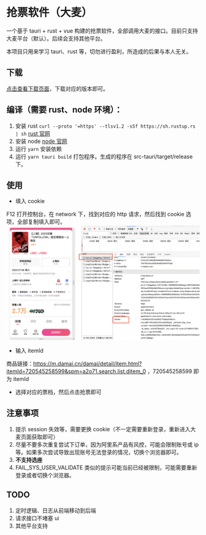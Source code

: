 # 抢票软件（大麦）

一个基于 tauri + rust + vue 构建的抢票软件，全部调用大麦的接口。目前只支持大麦平台（默认）。后续会支持其他平台。

本项目只用来学习 tauri、rust 等，切勿进行盈利，所造成的后果与本人无关。

## 下载

[点击查看下载页面](https://github.com/shiyutim/tickets/releases)，下载对应的版本即可。

## 编译（需要 rust、node 环境）：

1. 安装 rust `curl --proto '=https' --tlsv1.2 -sSf https://sh.rustup.rs | sh` [rust 官网](https://www.rust-lang.org/tools/install)
2. 安装 node [node 官网](https://nodejs.org/en)
3. 运行 `yarn` 安装依赖
4. 运行 `yarn tauri build` 打包程序。生成的程序在 src-tauri/target/release 下。

## 使用

-   填入 cookie

F12 打开控制台，在 network 下，找到对应的 http 请求，然后找到 cookie 选项，全部复制填入即可。
![商品](./images/product.jpg)

-   输入 itemId

商品链接：https://m.damai.cn/damai/detail/item.html?itemId=720545258599&spm=a2o71.search.list.ditem_0 ，720545258599 即为 itemId

-   选择对应的票档，然后点击抢票即可

## 注意事项

1. 提示 session 失效等，需要更换 cookie（不一定需要重新登录，重新进入大麦页面获取即可）
2. 尽量不要多次重复尝试下订单，因为阿里系产品有风控，可能会限制账号或 ip 等。如果多次尝试导致出现账号无法登录的情况，切换个浏览器即可。
3. **不支持选座**
4. FAIL_SYS_USER_VALIDATE 类似的提示可能当前已经被限制，可能需要重新登录或者切换个浏览器。

## TODO

1. 定时逻辑、日志从前端移动到后端
2. 请求接口不堵塞 ui
3. 其他平台支持
